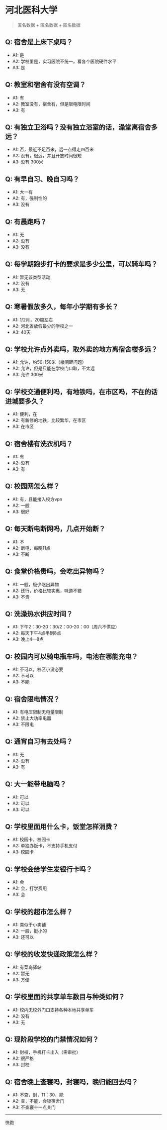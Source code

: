 # 河北医科大学
> 匿名数据 + 匿名数据 + 匿名数据
## Q: 宿舍是上床下桌吗？
- A1: 是
- A2: 学校里是，实习医院不统一，看各个医院硬件水平
- A3: 是
## Q: 教室和宿舍有没有空调？
- A1: 有
- A2: 教室没有，宿舍有，但是限电限时间
- A3: 有
## Q: 有独立卫浴吗？没有独立浴室的话，澡堂离宿舍多远？
- A1: 否，最近不足百米，远一点得走四百米
- A2: 没有，很远，并且开放时间很短
- A3: 没有 300米
## Q: 有早自习、晚自习吗？
- A1: 大一有
- A2: 有，强制性的
- A3: 没有
## Q: 有晨跑吗？
- A1: 无
- A2: 没有
- A3: 没有
## Q: 每学期跑步打卡的要求是多少公里，可以骑车吗？
- A1: 暂无该类型活动
- A2: 没有
- A3: 无
## Q: 寒暑假放多久，每年小学期有多长？
- A1: 1/2月，20周左右
- A2: 河北省放假最少的学校之一
- A3: 40天
## Q: 学校允许点外卖吗，取外卖的地方离宿舍楼多远？
- A1: 允许，约50-150米（楼间距问题）
- A2: 允许，但是只能在学校门口取，不太远
- A3: 允许 300米
## Q: 学校交通便利吗，有地铁吗，在市区吗，不在的话进城要多久？
- A1: 便利，在
- A2: 有新修的地铁，比较繁华，在市区
- A3: 在市区
## Q: 宿舍楼有洗衣机吗？
- A1: 有
- A2: 没有
- A3: 有
## Q: 校园网怎么样？
- A1: 有，且能接入校方vpn
- A2: 一般
- A3: 很好
## Q: 每天断电断网吗，几点开始断？
- A1: 不
- A2: 断电，每晚11点
- A3: 不断
## Q: 食堂价格贵吗，会吃出异物吗？
- A1: 一般，极少吃出异物
- A2: 还行，价格比较实惠，味道不错
- A3: 不贵
## Q: 洗澡热水供应时间？
- A1: 下午2：30-20：30/2：00-20：00（周六不供应）
- A2: 每天下午4点半到8点
- A3: 晚上4—8点
## Q: 校园内可以骑电瓶车吗，电池在哪能充电？
- A1: 不可以，校区小没必要
- A2: 不可以
- A3: 不能
## Q: 宿舍限电情况？
- A1: 有电压限制无电量限制
- A2: 禁止大功率电器
- A3: 不限电
## Q: 通宵自习有去处吗？
- A1: 无
- A2: 没有
- A3: 有
## Q: 大一能带电脑吗？
- A1: 可以
- A2: 可以
- A3: 可以
## Q: 学校里面用什么卡，饭堂怎样消费？
- A1: 校园卡，校园卡
- A2: 单独办饭卡，不支持手机支付
- A3: 校园卡
## Q: 学校会给学生发银行卡吗？
- A1: 会
- A2: 会，打学费用
- A3: 会
## Q: 学校的超市怎么样？
- A1: 类似于小卖铺
- A2: 一般，挺小的
- A3: 还可以
## Q: 学校的收发快递政策怎么样？
- A1: 有菜鸟驿站
- A2: 暂无
- A3: 方便
## Q: 学校里面的共享单车数目与种类如何？
- A1: 校内无校外门口支持各种本地共享单车
- A2: 没有
- A3: 无
## Q: 现阶段学校的门禁情况如何？
- A1: 封校，手机打卡出入（需审批）
- A2: 很严格
- A3: 封校
## Q: 宿舍晚上查寝吗，封寝吗，晚归能回去吗？
- A1: 不查，封，11：30，能
- A2: 查，不能，会锁宿舍门
- A3: 不查寝十一点关门
***
快跑